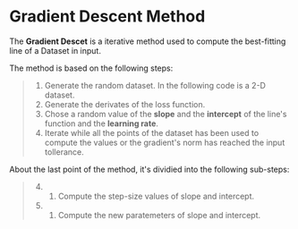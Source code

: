 # Gradient Descent Method

The __Gradient Descet__ is a iterative method used to compute the best-fitting line of a Dataset in input. 

The method is based on the following steps:

> 1. Generate the random dataset. In the following code is a 2-D dataset.
> 2. Generate the derivates of the loss function.
> 3. Chose a random value of the __slope__ and the __intercept__ of the line's function and the __learning rate__.
> 4. Iterate while all the points of the dataset has been used to compute the values or the gradient's norm has reached 
     the input tollerance.

About the last point of the method, it's dividied into the following sub-steps:

> 4. 1. Compute the step-size values of slope and intercept.
> 4. 1. Compute the new paratemeters of slope and intercept.

